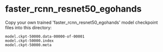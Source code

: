 # faster_rcnn_resnet50_egohands

Copy your own trained 'faster_rcnn_resnet50_egohands' model checkpoint files into this directory:

```
model.ckpt-50000.data-00000-of-00001
model.ckpt-50000.index
model.ckpt-50000.meta
```
